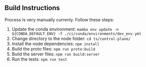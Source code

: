## Build Instructions

Process is very manually currenly. Follow these steps:

1. Update the conda environment: `mamba env update -n ${CONDA_DEFAULT_ENV} -f ./ci/conda/environments/dev_env.yml`
2. Change directory to the node folder: `cd ts/control-plane/`
3. Install the node dependencies: `npm install`
4. Build the proto files: `npm run proto:build`
5. Build the server files: `npm run build:server`
6. Run the tests: `npm run test`
